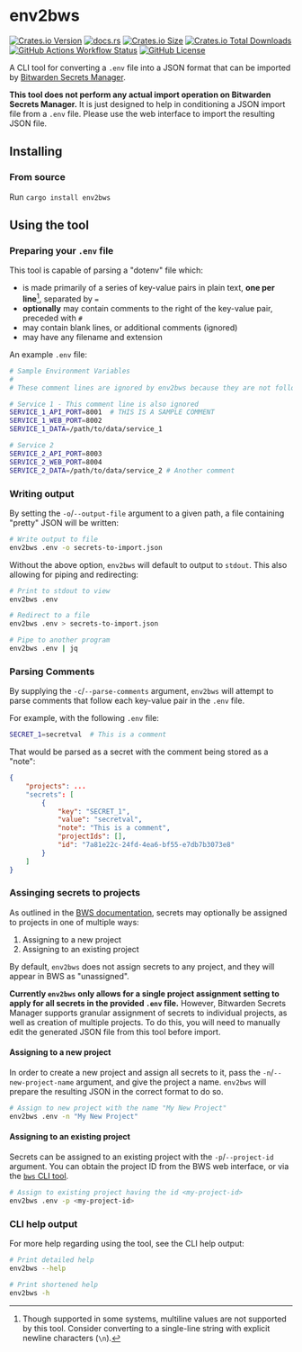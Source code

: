 # env2bws

[![Crates.io Version](https://img.shields.io/crates/v/env2bws)](https://crates.io/crates/env2bws)
[![docs.rs](https://img.shields.io/docsrs/env2bws)](https://docs.rs/env2bws/latest/env2bws/)
[![Crates.io Size](https://img.shields.io/crates/size/env2bws)](https://crates.io/crates/env2bws)
[![Crates.io Total Downloads](https://img.shields.io/crates/d/env2bws)](https://crates.io/crates/env2bws)
[![GitHub Actions Workflow Status](https://img.shields.io/github/actions/workflow/status/travipross/env2bws/rust.yml)](https://github.com/travipross/env2bws)
[![GitHub License](https://img.shields.io/github/license/travipross/env2bws)](https://github.com/travipross/env2bws)

A CLI tool for converting a `.env` file into a JSON format that can be imported by [Bitwarden Secrets Manager](https://bitwarden.com/help/import-secrets-data/).

**This tool does not perform any actual import operation on Bitwarden Secrets Manager.** It is just designed to help in conditioning a JSON import file from a `.env` file. Please use the web interface to import the resulting JSON file.

## Installing

### From source

Run `cargo install env2bws`

## Using the tool

### Preparing your `.env` file

This tool is capable of parsing a "dotenv" file which:

- is made primarily of a series of key-value pairs in plain text, **one per line**[^one-per-line], separated by `=`
- **optionally** may contain comments to the right of the key-value pair, preceded with `#`
- may contain blank lines, or additional comments (ignored)
- may have any filename and extension

An example `.env` file:

```bash
# Sample Environment Variables
#
# These comment lines are ignored by env2bws because they are not following a variable declaration

# Service 1 - This comment line is also ignored
SERVICE_1_API_PORT=8001  # THIS IS A SAMPLE COMMENT
SERVICE_1_WEB_PORT=8002
SERVICE_1_DATA=/path/to/data/service_1

# Service 2
SERVICE_2_API_PORT=8003
SERVICE_2_WEB_PORT=8004
SERVICE_2_DATA=/path/to/data/service_2 # Another comment
```

[^one-per-line]: Though supported in some systems, multiline values are not supported by this tool. Consider converting to a single-line string with explicit newline characters (`\n`).

### Writing output

By setting the `-o`/`--output-file` argument to a given path, a file containing "pretty" JSON will be written:

```bash
# Write output to file
env2bws .env -o secrets-to-import.json
```

Without the above option, `env2bws` will default to output to `stdout`. This also allowing for piping and redirecting:

```bash
# Print to stdout to view
env2bws .env

# Redirect to a file
env2bws .env > secrets-to-import.json

# Pipe to another program
env2bws .env | jq
```

### Parsing Comments

By supplying the `-c`/`--parse-comments` argument, `env2bws` will attempt to parse comments that follow each key-value pair in the `.env` file.

For example, with the following `.env` file:

```bash
SECRET_1=secretval  # This is a comment
```

That would be parsed as a secret with the comment being stored as a "note":

```json
{
    "projects": ...
    "secrets": [
        {
            "key": "SECRET_1",
            "value": "secretval",
            "note": "This is a comment",
            "projectIds": [],
            "id": "7a81e22c-24fd-4ea6-bf55-e7db7b3073e8"
        }
    ]
}
```

### Assinging secrets to projects

As outlined in the [BWS documentation](https://bitwarden.com/help/import-secrets-data/#condition-an-import-file), secrets may optionally be assigned to projects in one of multiple ways:

1. Assigning to a new project
2. Assigning to an existing project

By default, `env2bws` does not assign secrets to any project, and they will appear in BWS as "unassigned".

**Currently `env2bws` only allows for a single project assignment setting to apply for all secrets in the provided `.env` file.** However, Bitwarden Secrets Manager supports granular assignment of secrets to individual projects, as well as creation of multiple projects. To do this, you will need to manually edit the generated JSON file from this tool before import.

#### Assigning to a new project

In order to create a new project and assign all secrets to it, pass the `-n`/`--new-project-name` argument, and give the project a name. `env2bws` will prepare the resulting JSON in the correct format to do so.

```bash
# Assign to new project with the name "My New Project"
env2bws .env -n "My New Project"
```

#### Assigning to an existing project

Secrets can be assigned to an existing project with the `-p`/`--project-id` argument. You can obtain the project ID from the BWS web interface, or via the [`bws` CLI tool](https://bitwarden.com/help/secrets-manager-cli/).

```bash
# Assign to existing project having the id <my-project-id>
env2bws .env -p <my-project-id>
```

### CLI help output

For more help regarding using the tool, see the CLI help output:

```bash
# Print detailed help
env2bws --help

# Print shortened help
env2bws -h
```
